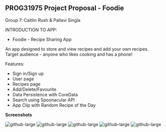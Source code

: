 ## PROG31975 Project Proposal - Foodie 
Group 7:
Caitlin Rush & Pallavi Singla

INTRODUCTION TO APP:
- Foodie - Recipe Sharing App

An app designed to store and view recipes and add your own recipes. 
Target audience - anyone who likes cooking and has a phone!

Features:
- Sign in/Sign up 
- User page
- Recipes page
- Add/Delete/Favourite
- Data Persistence with CoreData 
- Search using Spoonacular API
- App Clip with Random Recipe of the Day


**Screenshots**

![github-large](https://user-images.githubusercontent.com/54964518/101830381-6bd49780-3b02-11eb-8f9f-4f9d23ab24e0.png)
![github-large](https://user-images.githubusercontent.com/54964518/101830383-6c6d2e00-3b02-11eb-9cb0-d29ff7f76646.png)
![github-large](https://user-images.githubusercontent.com/54964518/101830386-6d05c480-3b02-11eb-9154-e96e22286069.png)
![github-large](https://user-images.githubusercontent.com/54964518/101830388-6d05c480-3b02-11eb-9b3d-1e16f7c7d971.png)
![github-large](https://user-images.githubusercontent.com/54964518/101830389-6d9e5b00-3b02-11eb-99b6-7b6c2e65fedf.png)
